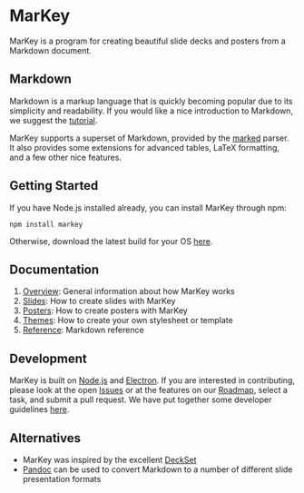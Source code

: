 # MarKey

MarKey is a program for creating beautiful slide decks and posters from a Markdown document.

## Markdown

Markdown is a markup language that is quickly becoming popular due to its simplicity and readability. If you would like a nice introduction to Markdown, we suggest the [tutorial](http://markey.info/tutorial).

MarKey supports a superset of Markdown, provided by the [marked](https://github.com/chjj/marked) parser. It also provides some extensions for advanced tables, LaTeX formatting, and a few other nice features.

## Getting Started

If you have Node.js installed already, you can install MarKey through npm:

    npm install markey

Otherwise, download the latest build for your OS [here](builds).

## Documentation

1. [Overview](overview): General information about how MarKey works
2. [Slides](slides): How to create slides with MarKey
3. [Posters](posters): How to create posters with MarKey
4. [Themes](themes): How to create your own stylesheet or template
5. [Reference](reference): Markdown reference

## Development

MarKey is built on [Node.js]() and [Electron](https://github.com/atom/electron). If you are interested in contributing, please look at the open [Issues]() or at the features on our [Roadmap](), select a task, and submit a pull request. We have put together some developer guidelines [here]().

## Alternatives

* MarKey was inspired by the excellent [DeckSet](http://www.decksetapp.com/)
* [Pandoc](http://pandoc.org/README.html#producing-slide-shows-with-pandoc) can be used to convert Markdown to a number of different slide presentation formats 
